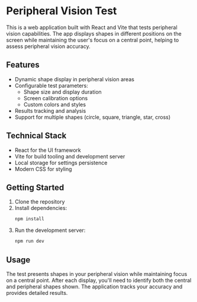 # Peripheral Vision Test

This is a web application built with React and Vite that tests peripheral vision capabilities. The app displays shapes in different positions on the screen while maintaining the user's focus on a central point, helping to assess peripheral vision accuracy.

## Features

- Dynamic shape display in peripheral vision areas
- Configurable test parameters:
  - Shape size and display duration
  - Screen calibration options
  - Custom colors and styles
- Results tracking and analysis
- Support for multiple shapes (circle, square, triangle, star, cross)

## Technical Stack

- React for the UI framework
- Vite for build tooling and development server
- Local storage for settings persistence
- Modern CSS for styling

## Getting Started

1. Clone the repository
2. Install dependencies:
   ```bash
   npm install
   ```
3. Run the development server:
   ```bash
   npm run dev
   ```

## Usage

The test presents shapes in your peripheral vision while maintaining focus on a central point. After each display, you'll need to identify both the central and peripheral shapes shown. The application tracks your accuracy and provides detailed results.
